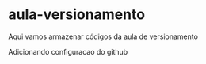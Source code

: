 # aula-versionamento
Aqui vamos armazenar códigos da aula de versionamento

Adicionando configuracao do github